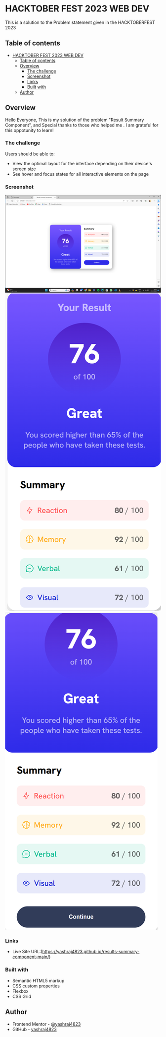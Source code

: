 # HACKTOBER FEST 2023 WEB DEV

This is a solution to the Problem statement given in the HACKTOBERFEST 2023

## Table of contents

- [HACKTOBER FEST 2023 WEB DEV](#hacktober-fest-2023-web-dev)
  - [Table of contents](#table-of-contents)
  - [Overview](#overview)
    - [The challenge](#the-challenge)
    - [Screenshot](#screenshot)
    - [Links](#links)
    - [Built with](#built-with)
  - [Author](#author)




## Overview
Hello Everyone, This is my solution of the problem "Result Summary Component", and Special thanks to those who helped me . I am grateful for this oppotunity to learn!

### The challenge

Users should be able to:

- View the optimal layout for the interface depending on their device's screen size
- See hover and focus states for all interactive elements on the page


### Screenshot
![screenshot](<assets/images/Screenshot (59).png>)
![sccreenshot](<assets/images/Screenshot 2023-10-15 214723.png>)
![screenshot](<assets/images/Screenshot 2023-10-15 214747.png>)

### Links

- Live Site URL:(https://yashraj4823.github.io/results-summary-component-main/)


### Built with

- Semantic HTML5 markup
- CSS custom properties
- Flexbox
- CSS Grid


## Author

- Frontend Mentor - [@yashraj4823](https://www.frontendmentor.io/profile/yashraj4823)
- GitHub - [yashraj4823](https://github.com/yashraj4823)




